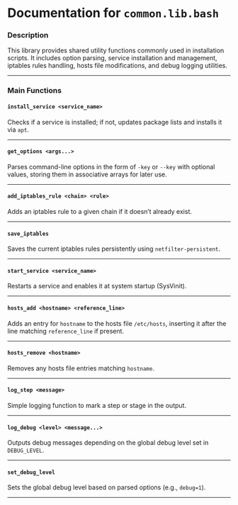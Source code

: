 # Documentation for `common.lib.bash`

### Description

This library provides shared utility functions commonly used in installation scripts. It includes option parsing, service installation and management, iptables rules handling, hosts file modifications, and debug logging utilities.

---

### Main Functions

#### `install_service <service_name>`

Checks if a service is installed; if not, updates package lists and installs it via `apt`.

---

#### `get_options <args...>`

Parses command-line options in the form of `-key` or `--key` with optional values, storing them in associative arrays for later use.

---

#### `add_iptables_rule <chain> <rule>`

Adds an iptables rule to a given chain if it doesn’t already exist.

---

#### `save_iptables`

Saves the current iptables rules persistently using `netfilter-persistent`.

---

#### `start_service <service_name>`

Restarts a service and enables it at system startup (SysVinit).

---

#### `hosts_add <hostname> <reference_line>`

Adds an entry for `hostname` to the hosts file `/etc/hosts`, inserting it after the line matching `reference_line` if present.

---

#### `hosts_remove <hostname>`

Removes any hosts file entries matching `hostname`.

---

#### `log_step <message>`

Simple logging function to mark a step or stage in the output.

---

#### `log_debug <level> <message...>`

Outputs debug messages depending on the global debug level set in `DEBUG_LEVEL`.

---

#### `set_debug_level`

Sets the global debug level based on parsed options (e.g., `debug=1`).

---
